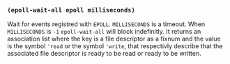 
### `(epoll-wait-all epoll milliseconds)`

Wait for events registred with `EPOLL`. `MILLISECONDS` is a timeout.
When `MILLISECONDS` is `-1` `epoll-wait-all` will block indefinitly.
It returns an association list where the key is a file descriptor as a
fixnum and the value is the symbol `'read` or the symbol `'write`,
that respectivly describe that the associated file descriptor is ready
to be read or ready to be written.
